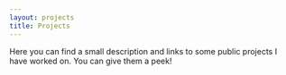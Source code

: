 ```yaml
---
layout: projects
title: Projects
---
```


Here you can find a small description and links to some public projects I have worked on. You can give them a peek!





